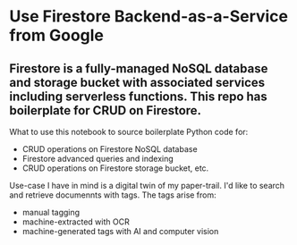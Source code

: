 # Use Firestore Backend-as-a-Service from Google
## Firestore is a fully-managed NoSQL database and storage bucket with associated services including serverless functions. This repo has boilerplate for CRUD on Firestore.

What to use this notebook to source boilerplate Python code for:
- CRUD operations on Firestore NoSQL database
- Firestore advanced queries and indexing
- CRUD operations on Firestore storage bucket, etc.

Use-case I have in mind is a digital twin of my paper-trail. I'd like to search and retrieve documennts with tags. The tags arise from:
- manual tagging
- machine-extracted with OCR
- machine-generated tags with AI and computer vision

